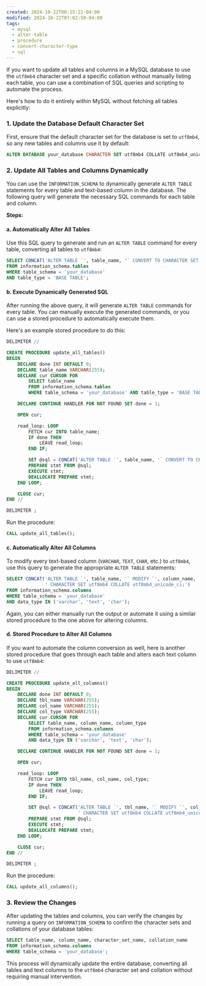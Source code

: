 ```yaml
---
created: 2024-10-22T00:15:21-04:00
modified: 2024-10-22T07:02:50-04:00
tags:
  - mysql
  - alter-table
  - procedure
  - convert-character-type
  - sql
---
```


If you want to update all tables and columns in a MySQL database to use the `utf8mb4` character set and a specific collation without manually listing each table, you can use a combination of SQL queries and scripting to automate the process.

Here's how to do it entirely within MySQL without fetching all tables explicitly:

### 1. Update the Database Default Character Set

First, ensure that the default character set for the database is set to `utf8mb4`, so any new tables and columns use it by default:

```sql
ALTER DATABASE your_database CHARACTER SET utf8mb4 COLLATE utf8mb4_unicode_ci;
```

### 2. Update All Tables and Columns Dynamically

You can use the `INFORMATION_SCHEMA` to dynamically generate `ALTER TABLE` statements for every table and text-based column in the database. The following query will generate the necessary SQL commands for each table and column.

**Steps:**

#### a. Automatically Alter All Tables

Use this SQL query to generate and run an `ALTER TABLE` command for every table, converting all tables to `utf8mb4`:

```sql
SELECT CONCAT('ALTER TABLE `', table_name, '` CONVERT TO CHARACTER SET utf8mb4 COLLATE utf8mb4_unicode_ci;')
FROM information_schema.tables
WHERE table_schema = 'your_database'
AND table_type = 'BASE TABLE';
```

#### b. Execute Dynamically Generated SQL

After running the above query, it will generate `ALTER TABLE` commands for every table. You can manually execute the generated commands, or you can use a stored procedure to automatically execute them.

Here's an example stored procedure to do this:

```sql
DELIMITER //

CREATE PROCEDURE update_all_tables()
BEGIN
	DECLARE done INT DEFAULT 0;
	DECLARE table_name VARCHAR(255);
	DECLARE cur CURSOR FOR
		SELECT table_name
		FROM information_schema.tables
		WHERE table_schema = 'your_database' AND table_type = 'BASE TABLE';

	DECLARE CONTINUE HANDLER FOR NOT FOUND SET done = 1;

	OPEN cur;

	read_loop: LOOP
		FETCH cur INTO table_name;
		IF done THEN
			LEAVE read_loop;
		END IF;

		SET @sql = CONCAT('ALTER TABLE `', table_name, '` CONVERT TO CHARACTER SET utf8mb4 COLLATE utf8mb4_unicode_ci;');
		PREPARE stmt FROM @sql;
		EXECUTE stmt;
		DEALLOCATE PREPARE stmt;
	END LOOP;

	CLOSE cur;
END //

DELIMITER ;
```

Run the procedure:

```sql
CALL update_all_tables();
```

#### c. Automatically Alter All Columns

To modify every text-based column (`VARCHAR`, `TEXT`, `CHAR`, etc.) to `utf8mb4`, use this query to generate the appropriate `ALTER TABLE` statements:

```sql
SELECT CONCAT('ALTER TABLE `', table_name, '` MODIFY `', column_name, '` ', column_type,
              ' CHARACTER SET utf8mb4 COLLATE utf8mb4_unicode_ci;')
FROM information_schema.columns
WHERE table_schema = 'your_database'
AND data_type IN ('varchar', 'text', 'char');
```

Again, you can either manually run the output or automate it using a similar stored procedure to the one above for altering columns.

#### d. Stored Procedure to Alter All Columns

If you want to automate the column conversion as well, here is another stored procedure that goes through each table and alters each text column to use `utf8mb4`:

```sql
DELIMITER //

CREATE PROCEDURE update_all_columns()
BEGIN
	DECLARE done INT DEFAULT 0;
	DECLARE tbl_name VARCHAR(255);
	DECLARE col_name VARCHAR(255);
	DECLARE col_type VARCHAR(255);
	DECLARE cur CURSOR FOR
		SELECT table_name, column_name, column_type
		FROM information_schema.columns
		WHERE table_schema = 'your_database'
		AND data_type IN ('varchar', 'text', 'char');

	DECLARE CONTINUE HANDLER FOR NOT FOUND SET done = 1;

	OPEN cur;

	read_loop: LOOP
		FETCH cur INTO tbl_name, col_name, col_type;
		IF done THEN
			LEAVE read_loop;
		END IF;

		SET @sql = CONCAT('ALTER TABLE `', tbl_name, '` MODIFY `', col_name, '` ', col_type,
		                  ' CHARACTER SET utf8mb4 COLLATE utf8mb4_unicode_ci;');
		PREPARE stmt FROM @sql;
		EXECUTE stmt;
		DEALLOCATE PREPARE stmt;
	END LOOP;

	CLOSE cur;
END //

DELIMITER ;
```

Run the procedure:

```sql
CALL update_all_columns();
```

### 3. Review the Changes

After updating the tables and columns, you can verify the changes by running a query on `INFORMATION_SCHEMA` to confirm the character sets and collations of your database tables:

```sql
SELECT table_name, column_name, character_set_name, collation_name
FROM information_schema.columns
WHERE table_schema = 'your_database';
```

This process will dynamically update the entire database, converting all tables and text columns to the `utf8mb4` character set and collation without requiring manual intervention.
